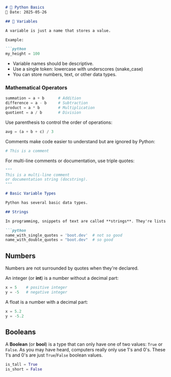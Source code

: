 
````markdown
# 🐍 Python Basics  
📅 Date: 2025-05-26

## 📌 Variables

A variable is just a name that stores a value.

Example:

```python
my_height = 100
````

* Variable names should be descriptive.
* Use a single token: lowercase with underscores (snake\_case)
* You can store numbers, text, or other data types.

### Mathematical Operators

```python
summation = a + b      # Addition
difference = a - b     # Subtraction
product = a * b        # Multiplication
quotient = a / b       # Division
```

Use parenthesis to control the order of operations:

```python
avg = (a + b + c) / 3
```

Comments make code easier to understand but are ignored by Python:

```python
# This is a comment
```

For multi-line comments or documentation, use triple quotes:

```python
"""
This is a multi-line comment
or documentation string (docstring).
"""
```



````markdown
# Basic Variable Types

Python has several basic data types.

## Strings

In programming, snippets of text are called **strings**. They're lists of characters strung together. We create strings by wrapping the text in single quotes or double quotes. That said, **double quotes are preferred**.

```python
name_with_single_quotes = 'boot.dev'  # not so good
name_with_double_quotes = "boot.dev"  # so good
````

## Numbers

Numbers are not surrounded by quotes when they're declared.

An integer (or **int**) is a number without a decimal part:

```python
x = 5    # positive integer
y = -5   # negative integer
```

A float is a number with a decimal part:

```python
x = 5.2
y = -5.2
```

## Booleans

A **Boolean** (or **bool**) is a type that can only have one of two values: `True` or `False`. As you may have heard, computers really only use 1's and 0's. These 1's and 0's are just `True`/`False` boolean values.

```python
is_tall = True
is_short = False
```



